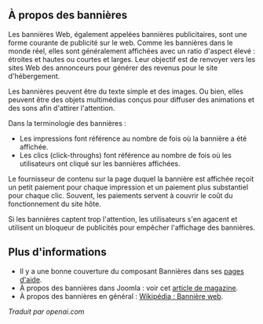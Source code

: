 <!-- Filename: J4.x:Banners / Display title: Bannières  -->

## À propos des bannières

Les bannières Web, également appelées bannières publicitaires, sont une forme courante de publicité sur le web. Comme les bannières dans le monde réel, elles sont généralement affichées avec un ratio d'aspect élevé : étroites et hautes ou courtes et larges. Leur objectif est de renvoyer vers les sites Web des annonceurs pour générer des revenus pour le site d'hébergement.

Les bannières peuvent être du texte simple et des images. Ou bien, elles peuvent être des objets multimédias conçus pour diffuser des animations et des sons afin d'attirer l'attention.

Dans la terminologie des bannières :

* Les impressions font référence au nombre de fois où la bannière a été affichée.
* Les clics (click-throughs) font référence au nombre de fois où les utilisateurs ont cliqué sur les bannières affichées.

Le fournisseur de contenu sur la page duquel la bannière est affichée reçoit un petit paiement pour chaque impression et un paiement plus substantiel pour chaque clic. Souvent, les paiements servent à couvrir le coût du fonctionnement du site hôte.

Si les bannières captent trop l'attention, les utilisateurs s'en agacent et utilisent un bloqueur de publicités pour empêcher l'affichage des bannières.

## Plus d'informations

* Il y a une bonne couverture du composant Bannières dans ses [pages d'aide](jdocmanual?article=help/banners/banners).
* À propos des bannières dans Joomla : voir cet [article de magazine](https://magazine.joomla.org/all-issues/september/explore-the-core-joomla-4-banner-manager).
* À propos des bannières en général : [Wikipédia : Bannière web](https://en.wikipedia.org/wiki/Web_banner).

*Traduit par openai.com*

